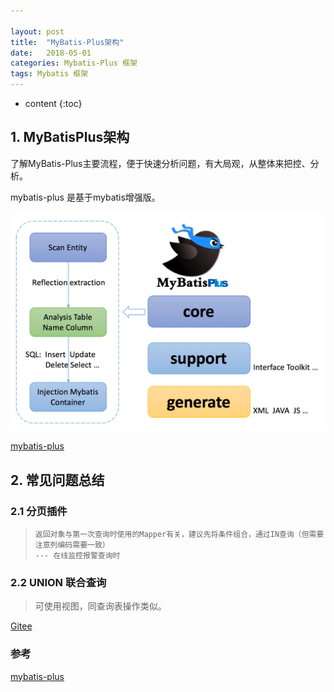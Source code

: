 ```yaml
---

layout: post
title:  "MyBatis-Plus架构"
date:   2018-05-01
categories: Mybatis-Plus 框架
tags: Mybatis 框架
---
```


* content
{:toc}

## 1. MyBatisPlus架构

  了解MyBatis-Plus主要流程，便于快速分析问题，有大局观，从整体来把控、分析。

mybatis-plus 是基于mybatis增强版。

![2022-03-11_mybatis-plus原理](\image\mybatis\2022-03-11_mybatis-plus原理.png)

[mybatis-plus](https://www.oschina.net/p/mybatis-plus?hmsr=aladdin1e1)



## 2. 常见问题总结

### 2.1 分页插件

> ```
> 返回对象与第一次查询时使用的Mapper有关，建议先将条件组合，通过IN查询（但需要注意列编码需要一致） 
> --- 在线监控报警查询时
> ```

### 2.2 UNION 联合查询

> 可使用视图，同查询表操作类似。



[Gitee](https://gitee.com/baomidou/mybatis-plus)

### 参考

[mybatis-plus](https://www.oschina.net/p/mybatis-plus?hmsr=aladdin1e1)